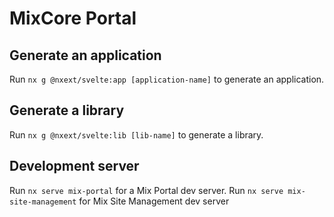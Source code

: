 

# MixCore Portal

## Generate an application

Run `nx g @nxext/svelte:app [application-name]` to generate an application.

## Generate a library

Run `nx g @nxext/svelte:lib [lib-name]` to generate a library.

## Development server

Run `nx serve mix-portal` for a Mix Portal dev server.
Run `nx serve mix-site-management` for Mix Site Management dev server